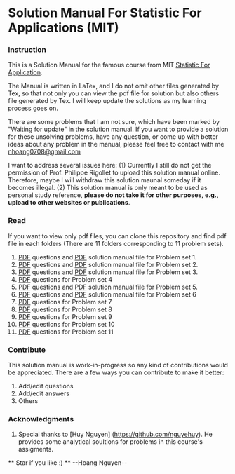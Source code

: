#	Solution Manual For Statistic For Applications (MIT)



### Instruction
This is a Solution Manual for the famous course from MIT [Statistic For Application](https://ocw.mit.edu/courses/mathematics/18-650-statistics-for-applications-fall-2016/index.htm).

The Manual is written in LaTex, and I do not omit other files generated by Tex, so that not only you can  view the pdf file for solution but also others file generated by Tex. I will keep update the solutions as my learning process goes on.

There are some problems that I am not sure, which have been marked by "Waiting for update" in the solution manual. If you want to provide a solution for these unsolving problems, have any question, or come up with better ideas about any problem in the manual, please feel free to contact with me <nhoang0708@gmail.com>

I want to address several issues here: (1) Currently I still do not get the permission of Prof. Philippe Rigollet to upload this solution manual online. Therefore, maybe I will withdraw this solution maunal someday if it becomes illegal. (2) This solution manual is only meant to be used as personal study reference, **please do not take it for other purposes, e.g., upload to other websites or publications**.

### Read
If you want to view only pdf files, you can clone this repository and find pdf file in each folders (There are 11 folders corresponding to 11 problem sets). 
1. [PDF](https://github.com/hoangnguyen7699/StatisticsForApplication_solution/blob/master/MIT18_650F16_PSet1.pdf) questions and [PDF](https://github.com/hoangnguyen7699/StatisticsForApplication_solution/blob/master/PS1/ProblemSet1.pdf) solution manual file for Problem set 1.
1. [PDF](https://github.com/hoangnguyen7699/StatisticsForApplication_solution/blob/master/MIT18_650F16_PSet2.pdf) questions and [PDF](https://github.com/hoangnguyen7699/StatisticsForApplication_solution/blob/master/PS2/Problem_set2.pdf) solution manual file for Problem set 2.
1. [PDF](https://github.com/hoangnguyen7699/StatisticsForApplication_solution/blob/master/MIT18_650F16_PSet3.pdf) questions and [PDF](https://github.com/hoangnguyen7699/StatisticsForApplication_solution/blob/master/PS3/ProblemSet3.pdf) solution manual file for Problem set 3.
1. [PDF](https://github.com/hoangnguyen7699/StatisticsForApplication_solution/blob/master/MIT18_650F16_PSet4.pdf) questions for Problem set 4 
1. [PDF](https://github.com/hoangnguyen7699/StatisticsForApplication_solution/blob/master/MIT18_650F16_PSet5.pdf) questions and [PDF](https://github.com/hoangnguyen7699/StatisticsForApplication_solution/blob/master/PS5/ProblemSet5.pdf) solution manual file for Problem set 5.
1. [PDF](https://github.com/hoangnguyen7699/StatisticsForApplication_solution/blob/master/MIT18_650F16_PSet6.pdf) questions and [PDF](https://github.com/hoangnguyen7699/StatisticsForApplication_solution/blob/master/PS6/ProblemSet6.pdf) solution manual file for Problem set 6 
1. [PDF](https://github.com/hoangnguyen7699/StatisticsForApplication_solution/blob/master/MIT18_650F16_PSet7.pdf) questions for Problem set 7 
1. [PDF](https://github.com/hoangnguyen7699/StatisticsForApplication_solution/blob/master/MIT18_650F16_PSet8.pdf) questions for Problem set 8 
1. [PDF](https://github.com/hoangnguyen7699/StatisticsForApplication_solution/blob/master/MIT18_650F16_PSet9.pdf) questions for Problem set 9 
1. [PDF](https://github.com/hoangnguyen7699/StatisticsForApplication_solution/blob/master/MIT18_650F16_PSet10.pdf) questions for Problem set 10 
1. [PDF](https://github.com/hoangnguyen7699/StatisticsForApplication_solution/blob/master/MIT18_650F16_PSet11.pdf) questions for Problem set 11 

### Contribute
This solution manual is work-in-progress so any kind of contributions would be appreciated. There are a few ways you can contribute to make it better:
1. Add/edit questions
1. Add/edit answers
1. Others



### Acknowledgments

1. Special thanks to [Huy Nguyen] (https://github.com/nguyehuy). He provides some analytical soultions for problems in this course's assigments. 

** Star if you like :) **
--Hoang Nguyen--
